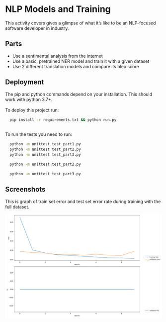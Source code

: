 # NLP Models and Training

This activity covers gives a glimpse of what it’s like to be an NLP-focused software developer in industry. 


## Parts

- Use a sentimental analysis from the internet
- Use a basic, pretrained NER model and train it with a given dataset
- Use 2 different translation models and compare its bleu score
## Deployment

The pip and python commands depend on your installation. This should work with python 3.7+. \
\
To deploy this project run:  

```bash
  pip install -r requirements.txt && python run.py
```

\
To run the tests you need to run:

```bash
  python -m unittest test_part1.py
  python -m unittest test_part2.py
  python -m unittest test_part3.py
```

```bash
  python -m unittest test_part2.py
```

```bash
  python -m unittest test_part3.py
```

## Screenshots

This is graph of train set error and test set error rate during training with the full dataset.

![My Image](plot_full_dataset.png)
